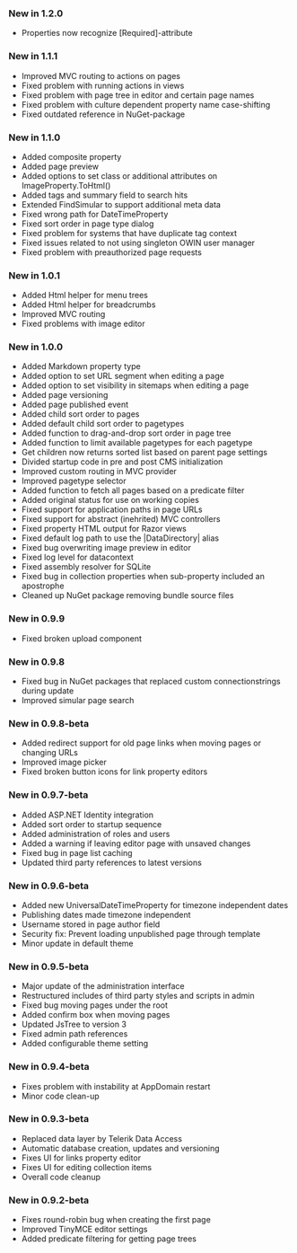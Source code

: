 ### New in 1.2.0
* Properties now recognize [Required]-attribute

### New in 1.1.1
* Improved MVC routing to actions on pages
* Fixed problem with running actions in views
* Fixed problem with page tree in editor and certain page names
* Fixed problem with culture dependent property name case-shifting
* Fixed outdated reference in NuGet-package

### New in 1.1.0
* Added composite property
* Added page preview
* Added options to set class or additional attributes on ImageProperty.ToHtml()
* Added tags and summary field to search hits
* Extended FindSimular to support additional meta data
* Fixed wrong path for DateTimeProperty
* Fixed sort order in page type dialog
* Fixed problem for systems that have duplicate tag context
* Fixed issues related to not using singleton OWIN user manager
* Fixed problem with preauthorized page requests

### New in 1.0.1
* Added Html helper for menu trees
* Added Html helper for breadcrumbs
* Improved MVC routing
* Fixed problems with image editor

### New in 1.0.0
* Added Markdown property type
* Added option to set URL segment when editing a page
* Added option to set visibility in sitemaps when editing a page
* Added page versioning
* Added page published event
* Added child sort order to pages
* Added default child sort order to pagetypes
* Added function to drag-and-drop sort order in page tree
* Added function to limit available pagetypes for each pagetype
* Get children now returns sorted list based on parent page settings
* Divided startup code in pre and post CMS initialization
* Improved custom routing in MVC provider
* Improved pagetype selector
* Added function to fetch all pages based on a predicate filter
* Added original status for use on working copies
* Fixed support for application paths in page URLs
* Fixed support for abstract (inehrited) MVC controllers
* Fixed property HTML output for Razor views
* Fixed default log path to use the |DataDirectory| alias
* Fixed bug overwriting image preview in editor
* Fixed log level for datacontext
* Fixed assembly resolver for SQLite
* Fixed bug in collection properties when sub-property included an apostrophe
* Cleaned up NuGet package removing bundle source files

### New in 0.9.9
* Fixed broken upload component

### New in 0.9.8
* Fixed bug in NuGet packages that replaced custom connectionstrings during update
* Improved simular page search

### New in 0.9.8-beta
* Added redirect support for old page links when moving pages or changing URLs
* Improved image picker
* Fixed broken button icons for link property editors

### New in 0.9.7-beta
* Added ASP.NET Identity integration
* Added sort order to startup sequence
* Added administration of roles and users
* Added a warning if leaving editor page with unsaved changes
* Fixed bug in page list caching
* Updated third party references to latest versions

### New in 0.9.6-beta
* Added new UniversalDateTimeProperty for timezone independent dates
* Publishing dates made timezone independent
* Username stored in page author field
* Security fix: Prevent loading unpublished page through template
* Minor update in default theme

### New in 0.9.5-beta
* Major update of the administration interface
* Restructured includes of third party styles and scripts in admin
* Fixed bug moving pages under the root
* Added confirm box when moving pages
* Updated JsTree to version 3
* Fixed admin path references
* Added configurable theme setting

### New in 0.9.4-beta
* Fixes problem with instability at AppDomain restart
* Minor code clean-up

### New in 0.9.3-beta
* Replaced data layer by Telerik Data Access
* Automatic database creation, updates and versioning
* Fixes UI for links property editor
* Fixes UI for editing collection items
* Overall code cleanup

### New in 0.9.2-beta
* Fixes round-robin bug when creating the first page
* Improved TinyMCE editor settings
* Added predicate filtering for getting page trees